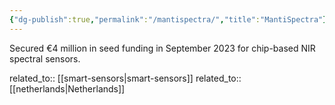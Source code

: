 ```yaml
---
{"dg-publish":true,"permalink":"/mantispectra/","title":"MantiSpectra"}
---
```



Secured €4 million in seed funding in September 2023 for chip-based NIR spectral sensors.

related_to:: [[smart-sensors\|smart-sensors]]
related_to:: [[netherlands\|Netherlands]]

